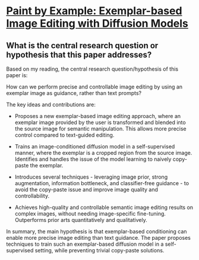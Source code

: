 # [Paint by Example: Exemplar-based Image Editing with Diffusion Models](https://arxiv.org/abs/2211.13227)

## What is the central research question or hypothesis that this paper addresses?

 Based on my reading, the central research question/hypothesis of this paper is:

How can we perform precise and controllable image editing by using an exemplar image as guidance, rather than text prompts? 

The key ideas and contributions are:

- Proposes a new exemplar-based image editing approach, where an exemplar image provided by the user is transformed and blended into the source image for semantic manipulation. This allows more precise control compared to text-guided editing.

- Trains an image-conditioned diffusion model in a self-supervised manner, where the exemplar is a cropped region from the source image. Identifies and handles the issue of the model learning to naively copy-paste the exemplar. 

- Introduces several techniques - leveraging image prior, strong augmentation, information bottleneck, and classifier-free guidance - to avoid the copy-paste issue and improve image quality and controllability.

- Achieves high-quality and controllable semantic image editing results on complex images, without needing image-specific fine-tuning. Outperforms prior arts quantitatively and qualitatively.

In summary, the main hypothesis is that exemplar-based conditioning can enable more precise image editing than text guidance. The paper proposes techniques to train such an exemplar-based diffusion model in a self-supervised setting, while preventing trivial copy-paste solutions.
